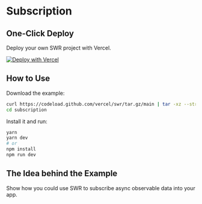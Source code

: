 # Subscription

## One-Click Deploy

Deploy your own SWR project with Vercel.

[![Deploy with Vercel](https://vercel.com/button)](https://vercel.com/new/clone?s=https://github.com/vercel/swr/tree/main/examples/subscription)

## How to Use

Download the example:

```bash
curl https://codeload.github.com/vercel/swr/tar.gz/main | tar -xz --strip=2 swr-main/examples/subscription
cd subscription
```

Install it and run:

```bash
yarn
yarn dev
# or
npm install
npm run dev
```

## The Idea behind the Example

Show how you could use SWR to subscribe async observable data into your app.

